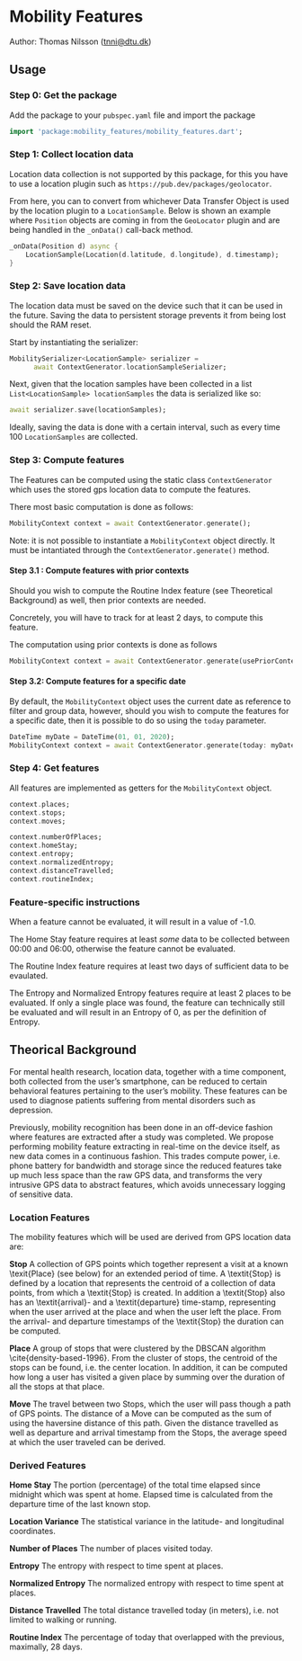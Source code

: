 # Mobility Features
Author: Thomas Nilsson (tnni@dtu.dk)

## Usage

### Step 0: Get the package

Add the package to your `pubspec.yaml` file and import the package

```dart
import 'package:mobility_features/mobility_features.dart';
```

### Step 1: Collect location data
Location data collection is not supported by this package, for this you have to use a location plugin such as `https://pub.dev/packages/geolocator`. 

From here, you can to convert from whichever Data Transfer Object is used 
by the location plugin to a `LocationSample`. 
Below is shown an example where `Position` objects are coming in from the `GeoLocator` plugin and are being handled in the `_onData()` call-back method.

```dart
_onData(Position d) async {
    LocationSample(Location(d.latitude, d.longitude), d.timestamp);
}
```

### Step 2: Save location data
The location data must be saved on the device such that it can be used in the future. Saving the data to persistent storage prevents it from being lost should the RAM reset.

Start by instantiating the serializer:

```dart
MobilitySerializer<LocationSample> serializer =
      await ContextGenerator.locationSampleSerializer;
```      

Next, given that the location samples have been collected in a list `List<LocationSample> locationSamples` the data is serialized like so:

```dart
await serializer.save(locationSamples);
```

Ideally, saving the data is done with a certain interval, such as every time 100 `LocationSamples` are collected. 

### Step 3: Compute features
The Features can be computed using the static class `ContextGenerator` which uses the stored gps location data to compute the features.

There most basic computation is done as follows:
```dart
MobilityContext context = await ContextGenerator.generate();
```

Note: it is not possible to instantiate a `MobilityContext` object directly. 
It must be intantiated through the `ContextGenerator.generate()` method.

#### Step 3.1 : Compute features with prior contexts
Should you wish to compute the Routine Index feature (see Theoretical Background) as well, then prior contexts are needed. 

Concretely, you will have to track for at least 2 days, to compute this feature.

The computation using prior contexts is done as follows

```dart
MobilityContext context = await ContextGenerator.generate(usePriorContexts: true);
```

#### Step 3.2: Compute features for a specific date
By default, the `MobilityContext` object uses the current date as reference to filter 
and group data, however, should you wish to compute the features for 
a specific date, then it is possible to do so using the `today` parameter.

```dart
DateTime myDate = DateTime(01, 01, 2020);
MobilityContext context = await ContextGenerator.generate(today: myDate);
```

### Step 4: Get features
All features are implemented as getters for the `MobilityContext` object.

```dart
context.places;
context.stops;
context.moves;

context.numberOfPlaces;
context.homeStay;
context.entropy;
context.normalizedEntropy;
context.distanceTravelled;
context.routineIndex;
```

### Feature-specific instructions
When a feature cannot be evaluated, it will result in a value of -1.0.

The Home Stay feature requires at least *some* data to be collected between 00:00 and 06:00, otherwise the feature cannot be evaluated. 

The Routine Index feature requires at least two days of sufficient data to be evaulated.

The Entropy and Normalized Entropy features require at least 2 places 
to be evaluated. If only a single place was found, 
the feature can technically still be evaluated and 
will result in an Entropy of 0, as per the definition of Entropy. 

## Theorical Background
For mental health research, location data, together with a time component, 
both collected from the user’s smartphone, can be reduced to certain behavioral 
features pertaining to the user’s mobility. 
These features can be used to diagnose patients suffering from mental disorders such as depression. 

Previously, mobility recognition has been done in an off-device fashion where features are extracted 
after a study was completed. We propose performing mobility feature extracting in real-time on the device 
itself, as new data comes in a continuous fashion. This trades compute power, i.e. 
phone battery for bandwidth and storage since the reduced features take up much less space than the raw GPS data, 
and transforms the very intrusive GPS data to abstract features, which avoids unnecessary logging of sensitive data.

### Location Features
The mobility features which will be used are derived from GPS location data are:

**Stop**
A collection of GPS points which together represent a visit at a known \texit{Place} (see below) for an extended period of time. A \textit{Stop} is defined by a location that represents the centroid of a collection of data points, from which a \textit{Stop} is created. In addition a \textit{Stop} also has an \textit{arrival}- and a \textit{departure} time-stamp, representing when the user arrived at the place and when the user left the place. From the arrival- and departure timestamps of the \textit{Stop} the duration can be computed.

**Place**
A group of stops that were clustered by the DBSCAN algorithm \cite{density-based-1996}. From the cluster of stops, the centroid of the stops can be found, i.e. the center location. In addition, it can be computed how long a user has visited a given place by summing over the duration of all the stops at that place.

**Move**
The travel between two Stops, which the user will pass though a path of GPS points. The distance of a Move can be computed as the sum of using the haversine distance of this path. Given the distance travelled as well as departure and arrival timestamp from the Stops, the average speed at which the user traveled can be derived. 

### Derived Features
**Home Stay**
The portion (percentage) of the total time elapsed since midnight which was spent at home. Elapsed time is calculated from the departure time of the last known stop.

**Location Variance**
The statistical variance in the latitude- and longitudinal coordinates.

**Number of Places**
The number of places visited today.

**Entropy**
The entropy with respect to time spent at places.

**Normalized Entropy**
The normalized entropy with respect to time spent at places.

**Distance Travelled**
The total distance travelled today (in meters), i.e. not limited to walking or running.

**Routine Index**
The percentage of today that overlapped with the previous, maximally, 28 days.